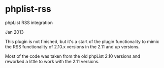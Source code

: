 phplist-rss
===========

phpList RSS integration

Jan 2013

This plugin is not finished, but it's a start of the plugin functionality
to mimic the RSS functionality of 2.10.x versions in the 2.11 and up versions.

Most of the code was taken from the old phpList 2.10 versions and reworked a little
to work with the 2.11 versions.




